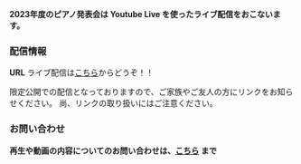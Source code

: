 **2023年度のピアノ発表会は Youtube Live を使ったライブ配信をおこないます。**

### 配信情報

**URL** ライブ配信は[こちら](https://youtube.com/live/yCl6CQu8yKU?feature=share)からどうぞ！！

限定公開での配信となっておりますので、ご家族やご友人の方にリンクをお知らせください。
尚、リンクの取り扱いにはご注意ください。

### お問い合わせ

**再生や動画の内容についてのお問い合わせは、[こちら](mailto:keitarou.kondou@gmail.com) まで**
